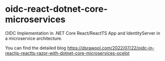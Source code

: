 # oidc-react-dotnet-core-microservices

OIDC Implementation in .NET Core React/ReactTS App and IdentityServer in a microservice architecture.

You can find the detailed blog https://dsrawool.com/2022/07/22/oidc-in-reactjs-reactts-razor-with-dotnet-core-microservices-ocelot

